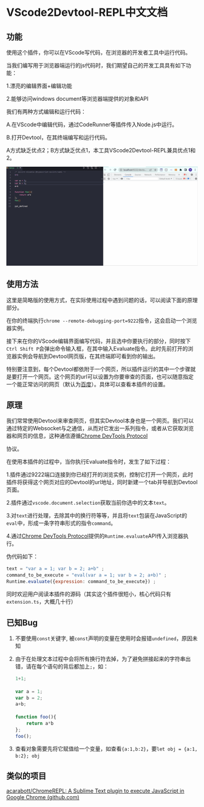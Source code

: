 # VScode2Devtool-REPL中文文档

## 功能

使用这个插件，你可以在VScode写代码，在浏览器的开发者工具中运行代码。

当我们编写用于浏览器端运行的js代码时，我们期望自己的开发工具具有如下功能：

1.漂亮的编辑界面+编辑功能

2.能够访问windows document等浏览器端提供的对象和API

我们有两种方式编辑和运行代码：

A.在VScode中编辑代码，通过CodeRunner等插件传入Node.js中运行。

B.打开Devtool，在其终端编写和运行代码。

A方式缺乏优点2；B方式缺乏优点1，本工具VScode2Devtool-REPL兼具优点1和2。

![VScode2Devtool](https://raw.githubusercontent.com/weihongliang233/My-Markdown-Figures/master/VScode2Devtool.gif)

## 使用方法

这里是简略版的使用方式，在实际使用过程中遇到问题的话，可以阅读下面的原理部分。

在你的终端执行`chrome --remote-debugging-port=9222`指令，这会启动一个浏览器实例。

接下来在你的VScode编辑界面编写代码，并且选中你要执行的部分，同时按下`Ctrl Shift P`会弹出命令输入框，在其中输入Evaluate指令。此时先前打开的浏览器实例会导航到Devtool网页版，在其终端即可看到你的输出。

特别要注意到，每个Devtool都依附于一个网页，所以插件运行的其中一个步骤就是要打开一个网页。这个网页的url可以设置为你要审查的页面，也可以随意指定一个能正常访问的网页（默认为[百度](https://baidu.com)）。具体可以查看本插件的设置。

## 原理

我们常常使用Devtool来审查网页，但其实Devtool本身也是一个网页。我们可以通过特定的Websocket与之通信，从而对它发出一系列指令，或者从它获取浏览器和网页的信息，这种通信遵循[Chrome DevTools Protocol](https://chromedevtools.github.io/devtools-protocol/)

协议。

在使用本插件的过程中，当你执行Evaluate指令时，发生了如下过程：

1.插件通过9222端口连接到你已经打开的浏览实例，控制它打开一个网页，此时插件将获得这个网页对应的Devtool的url地址，同时新建一个tab并导航到Devtool页面。

2.插件通过`vscode.document.selection`获取当前你选中的文本`text`。

3.对`text`进行处理，去除其中的换行符等等，并且将`text`包装在JavaScript的`eval`中，形成一条字符串形式的指令`command`。

4.通过[Chrome DevTools Protocol](https://chromedevtools.github.io/devtools-protocol/)提供的`Runtime.evaluate`API传入浏览器执行。

伪代码如下：

```js
text = "var a = 1; var b = 2; a+b" ; 
command_to_be_execute = "eval(var a = 1; var b = 2; a+b)" ; 
Runtime.evaluate({expression: command_to_be_execute}) ; 
```

同时欢迎用户阅读本插件的源码（其实这个插件很短小，核心代码只有`extension.ts`，大概几十行）

## 已知Bug

1. 不要使用`const`关键字, 被`const`声明的变量在使用时会报错`undefined`，原因未知

2. 由于在处理文本过程中会将所有换行符去掉，为了避免拼接起来的字符串出错，请在每个语句的背后都加上`;`，如：

   ```js
   1+1;
   
   var a = 1;
   var b = 2;
   a+b;
   
   function foo(){
       return a*b
   };
   foo();
   ```

3. 查看对象需要先将它赋值给一个变量，如查看`{a:1,b:2}`，要`let obj = {a:1, b:2}; obj`

## 类似的项目

[acarabott/ChromeREPL: A Sublime Text plugin to execute JavaScript in Google Chrome (github.com)](https://github.com/acarabott/ChromeREPL)

